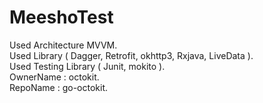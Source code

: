 # MeeshoTest
Used Architecture MVVM.  
Used Library ( Dagger, Retrofit, okhttp3, Rxjava, LiveData ).   
Used Testing Library ( Junit, mokito ).    
OwnerName : octokit.   
RepoName : go-octokit. 
